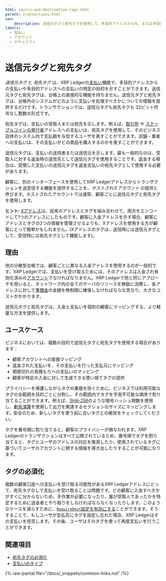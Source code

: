 ```yaml
---
html: source-and-destination-tags.html
parent: transactions.html
seo:
    description: 送信元タグと宛先タグを使用して、多目的アドレスからの、または多目的アドレスへの支払いを行います。
labels:
  - 支払い
  - アカウント
  - セキュリティ
---
```

# 送信元タグと宛先タグ

_送信元タグ_ と _宛先タグ_ は、XRP Ledgerの[支払い](../payment-types/index.md)機能で、多目的アドレスからの支払いや多目的アドレスへの支払いの特定の目的を示すことができます。送信元タグと宛先タグは、台帳上の直接的な機能を持ちません。送信元タグと宛先タグは、台帳外のシステムがどのように支払いを処理すべきかについての情報を提供するだけです。トランザクションでは、送信元タグも宛先タグも 32ビット符号なし整数の形式です。

宛先タグは、支払いの受取人または宛先を示します。例えば、[取引所](../../use-cases/defi/list-xrp-as-an-exchange.md) や [ステーブルコインの発行者](../../use-cases/tokenization/stablecoin-issuer.md)アドレスへの支払いは、宛先タグを使用して、そのビジネス自体のシステム内で支払額を与信するユーザを表すことができます。店舗・業者への支払いは、その支払いがどの商品を購入するのかを表すことができます。

送信元タグは、支払いの送信者または送信元を示します。最も一般的なのは、受取人に対する返金時の送信先として送信元タグを使用することです。返金する場合は、受領した支払いの送信元タグを返金支払いの宛先タグとして使用する必要があります。

顧客に、別のインターフェースを使用してXRP Ledgerアドレスからトランザクションを送受信する機能を提供することを、_ホストされたアカウント_ の提供と呼びます。ホストされたアカウントでは通常、顧客ごとに送信元タグと宛先タグを使用します。

**ヒント:** [Xアドレス](https://xrpaddress.info/)は、従来のアドレスとタグを組み合わせて、両方をエンコードして1つのアドレスにしたものです。顧客に入金アドレスを示す場合、顧客にアドレスとタグの2つの情報を管理させるよりも、Xアドレスを使用する方が顧客にとって簡単かもしれません。(Xアドレスのタグは、送信時には送信元タグとして、受信時には宛先タグとして機能します)。

## 理由

他の分散型台帳では、顧客ごとに異なる入金アドレスを使用するのが一般的です。XRP Ledgerでは、支払いを受け取るためには、そのアドレスは入金され有効化済みの[アカウント](../accounts/index.md)でなければなりません。XRP Ledgerで他と同じアプローチを用いると、ネットワーク内の全てのサーバのリソースを無駄に消費し、各アドレスに対して[準備金](../accounts/reserves.md)の金額を無制限に確保しなければならな苦なり、大きなコストがかかります。

送信元タグと宛先タグは、入金と支払いを個別の顧客にマッピングする、より軽量な方法を提供します。

## ユースケース

ビジネスにおいては、複数の目的で送信元タグと宛先タグを使用する場合があります：

- 顧客アカウントへの直接マッピング
- 返金された支払いを、その支払いを行った支払元にマッピング
- 期限切れの見積もりへの支払いのマッピング
- 顧客が特定の入金に対して生成できる使い捨てタグの提供

プライバシーを保護しながらタグの重複を防ぐために、ビジネスでは利用可能なタグの全範囲を目的ごとに分割し、その範囲内でタグを予測不可能な順序で割り当てることができます。例えば、[SHA-256](https://ja.wikipedia.org/wiki/SHA-2)のような暗号ハッシュ関数を使用し、[剰余演算](https://ja.wikipedia.org/wiki/剰余演算)を使用して出力を関連するセクションのサイズにマッピングします。安全のため、新しいタグを使う前に古いタグとの衝突をチェックしてください。

タグを番号順に割り当てると、顧客のプライバシーが損なわれます。XRP Ledgerのトランザクションはすべて公開されているため、番号順でタグを割り当てると、タグとユーザのアドレスの対応を推測したり、使用されているタグに基づいてユーザのアカウントに関する情報を導き出したりすることが可能になります。


## タグの必須化

複数の顧客口座への支払いを受け取る可能性があるXRP Ledgerアドレスにとって、宛先タグなしで支払いを受け取ることは問題です。どの顧客に入金すべきかがすぐに分からないため、手作業が必要になったり、誰が受取人であったかを特定するために送金者とやり取りをしなければならなくなったりします。このようなケースを減らすために、[`RequireDest`設定を有効にする](../../tutorials/how-tos/manage-account-settings/require-destination-tags.md)ことができます。そうすることで、もしユーザが支払先にタグを設定し忘れた場合、XRP Ledgerはその支払いを拒否します。その後、ユーザはそのタグを使って再度支払いを行うことができます。


## 関連項目

- [宛先タグの必須化](../../tutorials/how-tos/manage-account-settings/require-destination-tags.md)
- [支払いのタイプ](../payment-types/index.md)

{% raw-partial file="/docs/_snippets/common-links.md" /%}
